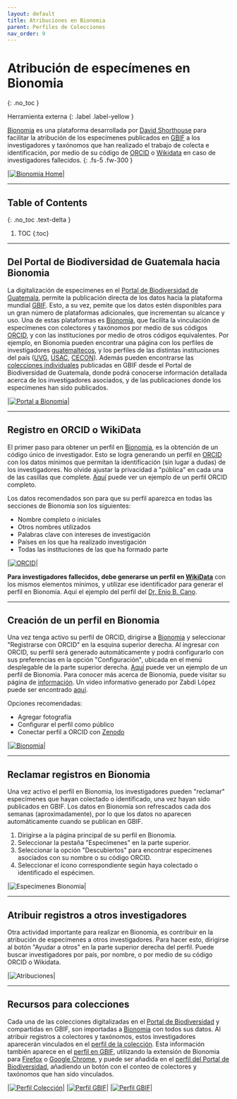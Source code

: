 ```yaml
---
layout: default
title: Atribuciones en Bionomia
parent: Perfiles de Colecciones 
nav_order: 9
---
```



# Atribución de especímenes en Bionomia
{: .no_toc }

<div class="code-example" markdown="1">
Herramienta externa
{: .label .label-yellow }
</div>

[Bionomia](https://es.bionomia.net) es una plataforma desarrollada por [David Shorthouse](https://biss.pensoft.net/article/59167/) para facilitar la atribución de los especímenes publicados en [GBIF](https://gbif.org) a los investigadores y taxónomos que han realizado el trabajo de colecta e identificación, por medio de su código de [ORCID](https://orcid.org) o [Wikidata](https://wikidata.org) en caso de investigadores fallecidos. 
{: .fs-5 .fw-300 }

|[<img src="https://github.com/GuatemalaPortal/guatemalaportal.github.io/blob/main/static/BionomiaHome.jpg?raw=true" alt="Bionomia Home">](https://es.bionomia.net/)|

---

## Table of Contents
{: .no_toc .text-delta }

1. TOC
{:toc}

---

## Del Portal de Biodiversidad de Guatemala hacia Bionomia

La digitalización de especímenes en el [Portal de Biodiversidad de Guatemala](https://biodiversidad.gt), permite la publicación directa de los datos hacia la plataforma mundial [GBIF](https://guatemalaportal.github.io/docs/colecciones/gbif/publicar). Esto, a su vez, pemite que los datos estén disponibles para un gran número de plataformas adicionales, que incrementan su alcance y uso. Una de estas plataformas es [Bionomia](https://es.bionomia.net), que facilita la vinculación de especímenes con colectores y taxónomos por medio de sus códigos [ORCID](https://orcid.org), y con las instituciones por medio de otros códigos equivalentes. Por ejemplo, en Bionomia pueden encontrar una página con los perfiles de investigadores [guatemaltecos](https://es.bionomia.net/country/GT), y los perfiles de las distintas instituciones del país ([UVG](https://es.bionomia.net/organization/Q7894349), [USAC](https://es.bionomia.net/organization/Q607331), [CECON](https://es.bionomia.net/organization/299615)). Además pueden encontrarse las [colecciones individuales](https://es.bionomia.net/dataset/624ffcb0-3723-4b6f-9039-eea2e1ef82e2) publicadas en GBIF desde el Portal de Biodiversidad de Guatemala, donde podrá conocerse información detallada acerca de los investigadores asociados, y de las publicaciones donde los especímenes han sido publicados. 

|[<img src="https://github.com/GuatemalaPortal/guatemalaportal.github.io/blob/main/static/portal/Bionomia.jpg?raw=true" alt="Portal a Bionomia">](https://es.bionomia.net/)|

---

## Registro en ORCID o WikiData

El primer paso para obtener un perfil en [Bionomia](https://es.bionomia.net), es la obtención de un código único de investigador. Esto se logra generando un perfil en [ORCID](https://orcid.org) con los datos mínimos que permitan la identificación (sin lugar a dudas) de los investigadores. No olvide ajustar la privacidad a "pública" en cada una de las casillas que complete. [Aquí](https://orcid.org/0000-0002-4098-5823) puede ver un ejemplo de un perfil ORCID completo. 

Los datos recomendados son para que su perfil aparezca en todas las secciones de Bionomia son los siguientes: 
- Nombre completo o iniciales 
- Otros nombres utilizados
- Palabras clave con intereses de investigación
- Países en los que ha realizado investigación
- Todas las instituciones de las que ha formado parte

|[<img src="https://github.com/GuatemalaPortal/guatemalaportal.github.io/blob/main/static/Orcid2.jpg?raw=true" alt="ORCID">](https://www.orcid.org)|

**Para investigadores fallecidos, debe generarse un perfil en [WikiData](https://www.wikidata.org/wiki/Wikidata:Main_Page)** con los mismos elementos mínimos, y utilizar ese identificador para generar el perfil en Bionomia. Aquí el ejemplo del perfil del [Dr. Enio B. Cano](https://www.wikidata.org/wiki/Q42335752). 

---

## Creación de un perfil en Bionomia

Una vez tenga activo su perfil de ORCID, dirigirse a [Bionomia](https://es/bionomia.net) y seleccionar "Registrarse con ORCID" en la esquina superior derecha. Al ingresar con ORCID, su perfil será generado automáticamente y podrá configurarlo con sus preferencias en la opción "Configuración", ubicada en el menú desplegable de la parte superior derecha. [Aquí](https://es.bionomia.net/0000-0002-4098-5823) puede ver un ejemplo de un perfil de Bionomia. Para conocer más acerca de Bionomia, puede visitar su página de [información](https://es.bionomia.net/how-it-works). Un video informativo generado por Zabdi López puede ser encontrado [aquí](https://youtu.be/VYKSQi0OSD4).

Opciones recomendadas: 
- Agregar fotografía
- Configurar el perfil como público
- Conectar perfil a ORCID con [Zenodo](https://zenodo.org) 

|[<img src="https://github.com/GuatemalaPortal/guatemalaportal.github.io/blob/main/static/bionomia.jpg?raw=true" alt="Bionomia">](https://es.bionomia.net/0000-0002-4098-5823)|

---

## Reclamar registros en Bionomia 

Una vez activo el perfil en Bionomia, los investigadores pueden "reclamar" especímenes que hayan colectado o identificado, una vez hayan sido publicados en GBIF. Los datos en Bionomia son refrescados cada dos semanas (aproximadamente), por lo que los datos no aparecen automáticamente cuando se publican en GBIF. 

1. Dirigirse a la página principal de su perfil en Bionomia.
2. Seleccionar la pestaña "Especímenes" en la parte superior.
3. Seleccionar la opción "Descubiertos" para encontrar especímenes asociados con su nombre o su código ORCID.
4. Seleccionar el ícono correspondiente según haya colectado o identificado el espécimen. 

|<img src="https://github.com/GuatemalaPortal/guatemalaportal.github.io/blob/main/static/bionomiadisc.jpg?raw=true" alt="Especímenes Bionomia">|

---

## Atribuir registros a otros investigadores

Otra actividad importante para realizar en Bionomia, es contribuir en la atribución de especímenes a otros investigadores. Para hacer esto, dirigirse al botón "Ayudar a otros" en la parte superior derecha del perfil. Puede buscar investigadores por país, por nombre, o por medio de su código ORCID o Wikidata. 

|<img src="https://github.com/GuatemalaPortal/guatemalaportal.github.io/blob/main/static/atrib.jpg?raw=true" alt="Atribuciones">|

---

## Recursos para colecciones

Cada una de las colecciones digitalizadas en el [Portal de Biodiversidad](https://biodiversidad.gt) y compartidas en GBIF, son importadas a [Bionomia](https://es.bionomia.net) con todos sus datos. Al atribuir registros a colectores y taxónomos, estos investigadores aparecerán vinculados en el [perfil de la colección](https://bionomia.net/dataset/ceaa20a8-edc2-447b-ac95-b35e1111a02b). Esta información también aparece en el [perfil en GBIF](https://www.gbif.org/dataset/ceaa20a8-edc2-447b-ac95-b35e1111a02b), utilizando la extensión de Bionomia para [Firefox](https://addons.mozilla.org/es/firefox/addon/bionomia/) o [Google Chrome](https://chrome.google.com/webstore/detail/bionomia/aodffghldlgnmhbeflkmokghpncnldcn), y puede ser añadida en el [perfil del Portal de Biodiversidad](https://biodiversidad.gt/portal/collections/misc/collprofiles.php?collid=9), añadiendo un botón con el conteo de colectores y taxónomos que han sido vinculados.

|[<img src="https://github.com/GuatemalaPortal/guatemalaportal.github.io/blob/main/static/portal/Colecci%C3%B3nAves_Bionomia.jpg?raw=true" alt="Perfil Colección">](https://bionomia.net/dataset/ceaa20a8-edc2-447b-ac95-b35e1111a02b)|
|[<img src="https://github.com/GuatemalaPortal/guatemalaportal.github.io/blob/main/static/portal/Colecci%C3%B3nAves_GBIF2.jpg?raw=true" alt="Perfil GBIF">](https://www.gbif.org/dataset/ceaa20a8-edc2-447b-ac95-b35e1111a02b)|
|[<img src="https://github.com/GuatemalaPortal/guatemalaportal.github.io/blob/main/static/portal/Colecci%C3%B3nAves_Portal2.jpg?raw=true" alt="Perfil GBIF">](https://biodiversidad.gt/portal/collections/misc/collprofiles.php?collid=9)|
